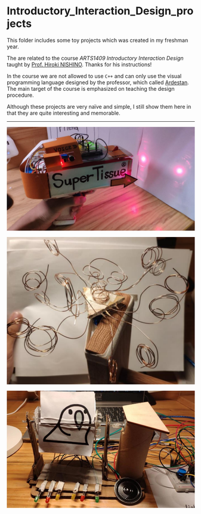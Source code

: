 # Introductory_Interaction_Design_projects

This folder includes some toy projects which was created in my freshman year. 

The are related to the course *ARTS1409 Introductory Interaction Design* taught by [Prof. Hiroki NISHINO](https://www.hnishino.com/about/). Thanks for his instructions!

In the course we are not allowed to use ```C++``` and can only use the visual programming language designed by the professor, which called [Ardestan](https://www.hnishino.com/2019/05/09/ardestan-a-visual-programming-language-for-arduino/). The main target of the course is emphasized on teaching the design procedure.

Although these projects are very naïve and simple, I still show them here in that they are quite interesting and  memorable.

---



![image-20220626143306121](README.assets/image-20220626143306121.png)

![image-20220626144225220](README.assets/image-20220626144225220.png)

![image-20220626144304573](README.assets/image-20220626144304573.png)